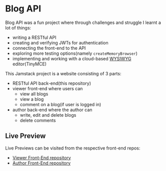 # Blog API

Blog API was a fun project where through challenges and struggle I learnt a lot of things:

- writing a RESTful API
- creating and verifying JWTs for authentication
- connecting the front-end to the API
- exploring more testing options(namely `createMemoryBrowser`)
- implementing and working with a cloud-based [WYSIWYG](https://en.wikipedia.org/wiki/WYSIWYG) editor(TinyMCE)

This Jamstack project is a website consisting of 3 parts:

- RESTful API back-end(this repository)
- viewer front-end where users can
  - view all blogs
  - view a blog
  - comment on a blog(if user is logged in)
- author back-end where the author can
  - write, edit and delete blogs
  - delete comments

## Live Preview

Live Previews can be visited from the respective front-end repos:

- [Viewer Front-End repository](https://github.com/T0nci/odin-blog-viewer)
- [Author Front-End repository](https://github.com/T0nci/odin-blog-author)
